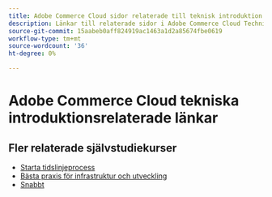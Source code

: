 ```yaml
---
title: Adobe Commerce Cloud sidor relaterade till teknisk introduktion
description: Länkar till relaterade sidor i Adobe Commerce Cloud Technical onboarding
source-git-commit: 15aabeb0aff824919ac1463a1d2a85674fbe0619
workflow-type: tm+mt
source-wordcount: '36'
ht-degree: 0%

---
```


# Adobe Commerce Cloud tekniska introduktionsrelaterade länkar

## Fler relaterade självstudiekurser

- [Starta tidslinjeprocess](../cloud/launch-process-timeline.md)
- [Bästa praxis för infrastruktur och utveckling](../cloud/infrastructure-development-best-practices.md)
- [Snabbt](../cloud/fastly.md)
